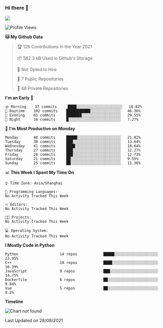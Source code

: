 ### Hi there 👋

<!--
**worsecoder/worsecoder** is a ✨ _special_ ✨ repository because its `README.md` (this file) appears on your GitHub profile.

Here are some ideas to get you started:

- 🔭 I’m currently working on ...
- 🌱 I’m currently learning ...
- 👯 I’m looking to collaborate on ...
- 🤔 I’m looking for help with ...
- 💬 Ask me about ...
- 📫 How to reach me: ...
- 😄 Pronouns: ...
- ⚡ Fun fact: ...
-->

![](https://github-readme-stats.vercel.app/api?username=worsecoder&theme=dark)

<!--START_SECTION:waka-->
![Profile Views](http://img.shields.io/badge/Profile%20Views-0-blue)

**🐱 My Github Data** 

> 🏆 126 Contributions in the Year 2021
 > 
> 📦 582.3 kB Used in Github's Storage 
 > 
> 🚫 Not Opted to Hire
 > 
> 📜 7 Public Repositories 
 > 
> 🔑 48 Private Repositories  
 > 
**I'm an Early 🐤** 

```text
🌞 Morning    37 commits     ████░░░░░░░░░░░░░░░░░░░░░   16.82% 
🌆 Daytime    102 commits    ███████████░░░░░░░░░░░░░░   46.36% 
🌃 Evening    65 commits     ███████░░░░░░░░░░░░░░░░░░   29.55% 
🌙 Night      16 commits     █░░░░░░░░░░░░░░░░░░░░░░░░   7.27%

```
📅 **I'm Most Productive on Monday** 

```text
Monday       48 commits     █████░░░░░░░░░░░░░░░░░░░░   21.82% 
Tuesday      30 commits     ███░░░░░░░░░░░░░░░░░░░░░░   13.64% 
Wednesday    41 commits     ████░░░░░░░░░░░░░░░░░░░░░   18.64% 
Thursday     27 commits     ███░░░░░░░░░░░░░░░░░░░░░░   12.27% 
Friday       28 commits     ███░░░░░░░░░░░░░░░░░░░░░░   12.73% 
Saturday     21 commits     ██░░░░░░░░░░░░░░░░░░░░░░░   9.55% 
Sunday       25 commits     ██░░░░░░░░░░░░░░░░░░░░░░░   11.36%

```


📊 **This Week I Spent My Time On** 

```text
⌚︎ Time Zone: Asia/Shanghai

💬 Programming Languages: 
No Activity Tracked This Week

🔥 Editors: 
No Activity Tracked This Week

🐱‍💻 Projects: 
No Activity Tracked This Week

💻 Operating System: 
No Activity Tracked This Week

```

**I Mostly Code in Python** 

```text
Python                   14 repos            █████░░░░░░░░░░░░░░░░░░░░   22.95% 
C++                      10 repos            ████░░░░░░░░░░░░░░░░░░░░░   16.39% 
JavaScript               9 repos             ███░░░░░░░░░░░░░░░░░░░░░░   14.75% 
Dockerfile               6 repos             ██░░░░░░░░░░░░░░░░░░░░░░░   9.84% 
Vue                      5 repos             ██░░░░░░░░░░░░░░░░░░░░░░░   8.2%

```


**Timeline**

![Chart not found](https://raw.githubusercontent.com/worsecoder/worsecoder/main/charts/bar_graph.png) 


 Last Updated on 28/08/2021
<!--END_SECTION:waka-->
